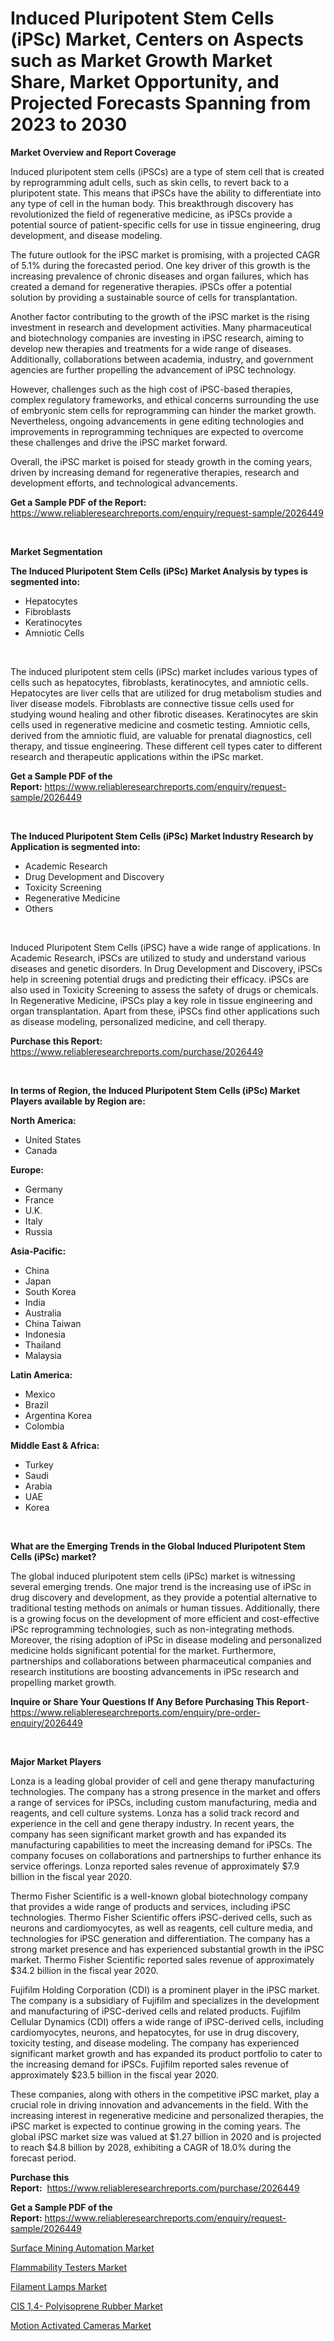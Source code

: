 <p><h1>Induced Pluripotent Stem Cells (iPSc) Market, Centers on Aspects such as Market Growth Market Share, Market Opportunity, and Projected Forecasts Spanning from 2023 to 2030</h1></p><p><strong>Market Overview and Report Coverage</strong></p>
<p><p>Induced pluripotent stem cells (iPSCs) are a type of stem cell that is created by reprogramming adult cells, such as skin cells, to revert back to a pluripotent state. This means that iPSCs have the ability to differentiate into any type of cell in the human body. This breakthrough discovery has revolutionized the field of regenerative medicine, as iPSCs provide a potential source of patient-specific cells for use in tissue engineering, drug development, and disease modeling.</p><p>The future outlook for the iPSC market is promising, with a projected CAGR of 5.1% during the forecasted period. One key driver of this growth is the increasing prevalence of chronic diseases and organ failures, which has created a demand for regenerative therapies. iPSCs offer a potential solution by providing a sustainable source of cells for transplantation.</p><p>Another factor contributing to the growth of the iPSC market is the rising investment in research and development activities. Many pharmaceutical and biotechnology companies are investing in iPSC research, aiming to develop new therapies and treatments for a wide range of diseases. Additionally, collaborations between academia, industry, and government agencies are further propelling the advancement of iPSC technology.</p><p>However, challenges such as the high cost of iPSC-based therapies, complex regulatory frameworks, and ethical concerns surrounding the use of embryonic stem cells for reprogramming can hinder the market growth. Nevertheless, ongoing advancements in gene editing technologies and improvements in reprogramming techniques are expected to overcome these challenges and drive the iPSC market forward.</p><p>Overall, the iPSC market is poised for steady growth in the coming years, driven by increasing demand for regenerative therapies, research and development efforts, and technological advancements.</p></p>
<p><strong>Get a Sample PDF of the Report:</strong> <a href="https://www.reliableresearchreports.com/enquiry/request-sample/2026449">https://www.reliableresearchreports.com/enquiry/request-sample/2026449</a></p>
<p>&nbsp;</p>
<p><strong>Market Segmentation</strong></p>
<p><strong>The Induced Pluripotent Stem Cells (iPSc) Market Analysis by types is segmented into:</strong></p>
<p><ul><li>Hepatocytes</li><li>Fibroblasts</li><li>Keratinocytes</li><li>Amniotic Cells</li></ul></p>
<p>&nbsp;</p>
<p><p>The induced pluripotent stem cells (iPSc) market includes various types of cells such as hepatocytes, fibroblasts, keratinocytes, and amniotic cells. Hepatocytes are liver cells that are utilized for drug metabolism studies and liver disease models. Fibroblasts are connective tissue cells used for studying wound healing and other fibrotic diseases. Keratinocytes are skin cells used in regenerative medicine and cosmetic testing. Amniotic cells, derived from the amniotic fluid, are valuable for prenatal diagnostics, cell therapy, and tissue engineering. These different cell types cater to different research and therapeutic applications within the iPSc market.</p></p>
<p><strong>Get a Sample PDF of the Report:</strong>&nbsp;<a href="https://www.reliableresearchreports.com/enquiry/request-sample/2026449">https://www.reliableresearchreports.com/enquiry/request-sample/2026449</a></p>
<p>&nbsp;</p>
<p><strong>The Induced Pluripotent Stem Cells (iPSc) Market Industry Research by Application is segmented into:</strong></p>
<p><ul><li>Academic Research</li><li>Drug Development and Discovery</li><li>Toxicity Screening</li><li>Regenerative Medicine</li><li>Others</li></ul></p>
<p>&nbsp;</p>
<p><p>Induced Pluripotent Stem Cells (iPSC) have a wide range of applications. In Academic Research, iPSCs are utilized to study and understand various diseases and genetic disorders. In Drug Development and Discovery, iPSCs help in screening potential drugs and predicting their efficacy. iPSCs are also used in Toxicity Screening to assess the safety of drugs or chemicals. In Regenerative Medicine, iPSCs play a key role in tissue engineering and organ transplantation. Apart from these, iPSCs find other applications such as disease modeling, personalized medicine, and cell therapy.</p></p>
<p><strong>Purchase this Report:</strong>&nbsp; <a href="https://www.reliableresearchreports.com/purchase/2026449">https://www.reliableresearchreports.com/purchase/2026449</a></p>
<p>&nbsp;</p>
<p><strong>In terms of Region, the Induced Pluripotent Stem Cells (iPSc) Market Players available by Region are:</strong></p>
<p>
    <p> <strong> North America: </strong>
        <ul>
            <li>United States</li>
            <li>Canada</li>
        </ul>
        </p> 
    <p> <strong> Europe: </strong>
        <ul>
            <li>Germany</li>
            <li>France</li>
            <li>U.K.</li>
            <li>Italy</li>
            <li>Russia</li>
        </ul>
        </p> 
    <p> <strong> Asia-Pacific: </strong>
        <ul>
            <li>China</li>
            <li>Japan</li>
            <li>South Korea</li>
            <li>India</li>
            <li>Australia</li>
            <li>China Taiwan</li>
            <li>Indonesia</li>
            <li>Thailand</li>
            <li>Malaysia</li>
        </ul>
        </p> 
    <p> <strong> Latin America: </strong>
        <ul>
            <li>Mexico</li>
            <li>Brazil</li>
            <li>Argentina Korea</li>
            <li>Colombia</li>
        </ul>
        </p> 
    <p> <strong> Middle East & Africa: </strong>
        <ul>
            <li>Turkey</li>
            <li>Saudi</li>
            <li>Arabia</li>
            <li>UAE</li>
            <li>Korea</li>
        </ul>
    </p>
    </p>
<p>&nbsp;</p>
<p><strong>What are the Emerging Trends in the Global Induced Pluripotent Stem Cells (iPSc) market?</strong></p>
<p><p>The global induced pluripotent stem cells (iPSc) market is witnessing several emerging trends. One major trend is the increasing use of iPSc in drug discovery and development, as they provide a potential alternative to traditional testing methods on animals or human tissues. Additionally, there is a growing focus on the development of more efficient and cost-effective iPSc reprogramming technologies, such as non-integrating methods. Moreover, the rising adoption of iPSc in disease modeling and personalized medicine holds significant potential for the market. Furthermore, partnerships and collaborations between pharmaceutical companies and research institutions are boosting advancements in iPSc research and propelling market growth.</p></p>
<p><strong>Inquire or Share Your Questions If Any Before Purchasing This Report</strong>- <a href="https://www.reliableresearchreports.com/enquiry/pre-order-enquiry/2026449">https://www.reliableresearchreports.com/enquiry/pre-order-enquiry/2026449</a></p>
<p>&nbsp;</p>
<p><strong>Major Market Players</strong></p>
<p><p>Lonza is a leading global provider of cell and gene therapy manufacturing technologies. The company has a strong presence in the market and offers a range of services for iPSCs, including custom manufacturing, media and reagents, and cell culture systems. Lonza has a solid track record and experience in the cell and gene therapy industry. In recent years, the company has seen significant market growth and has expanded its manufacturing capabilities to meet the increasing demand for iPSCs. The company focuses on collaborations and partnerships to further enhance its service offerings. Lonza reported sales revenue of approximately $7.9 billion in the fiscal year 2020.</p><p>Thermo Fisher Scientific is a well-known global biotechnology company that provides a wide range of products and services, including iPSC technologies. Thermo Fisher Scientific offers iPSC-derived cells, such as neurons and cardiomyocytes, as well as reagents, cell culture media, and technologies for iPSC generation and differentiation. The company has a strong market presence and has experienced substantial growth in the iPSC market. Thermo Fisher Scientific reported sales revenue of approximately $34.2 billion in the fiscal year 2020.</p><p>Fujifilm Holding Corporation (CDI) is a prominent player in the iPSC market. The company is a subsidiary of Fujifilm and specializes in the development and manufacturing of iPSC-derived cells and related products. Fujifilm Cellular Dynamics (CDI) offers a wide range of iPSC-derived cells, including cardiomyocytes, neurons, and hepatocytes, for use in drug discovery, toxicity testing, and disease modeling. The company has experienced significant market growth and has expanded its product portfolio to cater to the increasing demand for iPSCs. Fujifilm reported sales revenue of approximately $23.5 billion in the fiscal year 2020.</p><p>These companies, along with others in the competitive iPSC market, play a crucial role in driving innovation and advancements in the field. With the increasing interest in regenerative medicine and personalized therapies, the iPSC market is expected to continue growing in the coming years. The global iPSC market size was valued at $1.27 billion in 2020 and is projected to reach $4.8 billion by 2028, exhibiting a CAGR of 18.0% during the forecast period.</p></p>
<p><strong>Purchase this Report:</strong>&nbsp;&nbsp;<a href="https://www.reliableresearchreports.com/purchase/2026449">https://www.reliableresearchreports.com/purchase/2026449</a></p>
<p></p>
<p><strong>Get a Sample PDF of the Report:</strong>&nbsp;<a href="https://www.reliableresearchreports.com/enquiry/request-sample/2026449">https://www.reliableresearchreports.com/enquiry/request-sample/2026449</a></p>
<p><p><a href="https://github.com/Chiragrp25/Market-Research-Report-List-1/blob/main/surface-mining-automation-market.md">Surface Mining Automation Market</a></p><p><a href="https://github.com/santosh758595/Market-Research-Report-List-1/blob/main/flammability-testers-market.md">Flammability Testers Market</a></p><p><a href="https://www.linkedin.com/pulse/decoding-filament-lamps-market-deep-dive-latest-trends-aq5ke/">Filament Lamps Market</a></p><p><a href="https://medium.com/@cameronhuel/cis-1-4-polyisoprene-rubber-market-trends-forecast-and-competitive-analysis-to-2030-1b26146cbccd">CIS 1,4- Polyisoprene Rubber Market</a></p><p><a href="https://www.linkedin.com/pulse/motion-activated-cameras-market-research-report-provides-thorough-dmwhe/">Motion Activated Cameras Market</a></p></p>